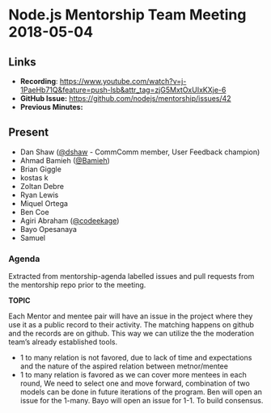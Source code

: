 # Node.js Mentorship Team Meeting 2018-05-04

## Links

* **Recording**: https://www.youtube.com/watch?v=j-1PaeHb71Q&feature=push-lsb&attr_tag=zjG5MxtOxUIxKXje-6
* **GitHub Issue:** https://github.com/nodejs/mentorship/issues/42
* **Previous Minutes:** 

## Present

- Dan Shaw ([@dshaw](https://github.com/dshaw) - CommComm member, User Feedback champion)
- Ahmad Bamieh ([@Bamieh](https://github.com/Bamieh))
- Brian Giggle
- kostas k
- Zoltan Debre
- Ryan Lewis
- Miquel Ortega
- Ben Coe
- Agiri Abraham ([@codeekage](https://github.com/codeekage))
- Bayo Opesanaya
- Samuel

### Agenda
Extracted from mentorship-agenda labelled issues and pull requests from the mentorship repo prior to the meeting.




**TOPIC**

Each Mentor and mentee pair will have an issue in the project where they use it as a public record to their activity. The matching happens on github and the records are on github. This way we can utilize the the moderation team’s already established tools.

- 1 to many relation is not favored, due to lack of time and expectations and the nature of the aspired relation between metnor/mentee
- 1 to many relation is favored as we can cover more mentees in each round, 
 We need to select one and move forward, combination of two models can be done in future iterations of the program. Ben will open an issue for the 1-many. Bayo will open an issue for 1-1. To build consensus.

